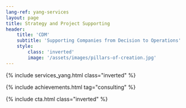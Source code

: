 ```yaml
---
lang-ref: yang-services
layout: page
title: Strategy and Project Supporting
header:
    title: 'CDM'
    subtitle: 'Supporting Companies from Decision to Operations'
    style:
        class: 'inverted'
        image: '/assets/images/pillars-of-creation.jpg'
---
```


{% include services_yang.html class="inverted" %}

{% include achievements.html tag="consulting" %}

{% include cta.html class="inverted" %}